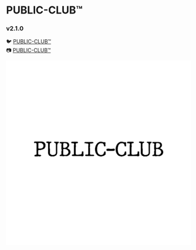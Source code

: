 # PUBLIC-CLUB™
###   v2.1.0

🐦 [PUBLIC-CLUB™](https://www.x.com/public___club)
<br>
📷 [PUBLIC-CLUB™](https://www.instagram.com/public___club)

<img src="./assets/PUBLIC-CLUB.jpg">
